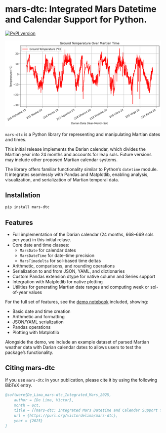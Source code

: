 # mars-dtc: Integrated Mars Datetime and Calendar Support for Python.

[![PyPI version](https://badge.fury.io/py/mars-dtc.svg)](https://pypi.org/project/mars-dtc/)

![](demo/mars_ground_temperature.png)

`mars-dtc` is a Python library for representing and manipulating Martian dates and times. 

This initial release implements the Darian calendar, which divides the Martian year into 24 months and accounts for leap sols. Future versions may include other proposed Martian calendar systems.

The library offers familiar functionality similar to Python’s `datetime` module. It integrates seamlessly with Pandas and Matplotlib, enabling analysis, visualization, and serialization of Martian temporal data.


## Installation

```bash
pip install mars-dtc
```


## Features

- Full implementation of the Darian calendar (24 months, 668–669 sols per year) in this initial relase.
- Core date and time classes:
  - `MarsDate` for calendar dates
  - `MarsDateTime` for date–time precision
  - `MarsTimedelta` for sol-based time deltas
- Arithmetic, comparisons, and rounding operations
- Serialization to and from JSON, YAML, and dictionaries
- Custom Pandas extension dtype for native column and Series support
- Integration with Matplotlib for native plotting
- Utilities for generating Martian date ranges and computing week or sol-of-year values

For the full set of features, see the [demo notebook](demo/demo.ipynb) included, showing:

- Basic date and time creation
- Arithmetic and formatting
- JSON/YAML serialization
- Pandas operations
- Plotting with Matplotlib

Alongside the demo, we include an example dataset of parsed Martian weather data with Darian calendar dates to allows users to test the package’s functionality.


## Citing mars-dtc

If you use `mars-dtc` in your publication, please cite it by using the following BibTeX entry.


```bibtex
@software{De_Lima_mars-dtc_Integrated_Mars_2025,
	author = {De Lima, Victor},
	month = oct,
	title = {{mars-dtc: Integrated Mars Datetime and Calendar Support for Python}},
	url = {https://purl.org/victordelima/mars-dtc},
	year = {2025}
}
```